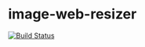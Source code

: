 image-web-resizer
=================
[![Build Status](https://travis-ci.org/netman92/image-web-resizer.svg?branch=master)](https://travis-ci.org/netman92/image-web-resizer)